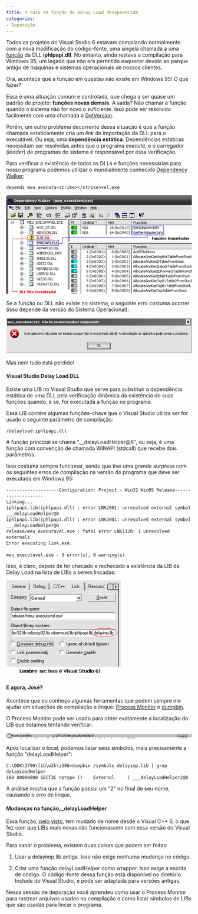 ```yaml
---
title: O caso da função de Delay Load desaparecida
categories:
- Depuração
---
```


Todos os projetos do Visual Studio 6 estavam compilando normalmente com a nova modificação do código-fonte, uma singela chamada a uma [função](http://msdn.microsoft.com/en-us/library/aa366012(VS.85).aspx) da DLL **iphlpapi.dll**. No entanto, ainda restava a compilação para Windows 95, um legado que não era permitido esquecer devido ao parque antigo de máquinas e sistemas operacionais de nossos clientes.

Ora, acontece que a função em questão não existe em Windows 95! O que fazer?



Essa é uma situação comum e controlada, que chega a ser quase um padrão de projeto: **funções novas demais**. A saída? Não chamar a função quando o sistema não for novo o suficiente. Isso pode ser resolvido facilmente com uma chamada a [GetVersion](http://msdn.microsoft.com/en-us/library/ms724439(VS.85).aspx).

Porém, um outro problema decorrente dessa situação é que a função chamada estaticamente cria um _link_ de importação da DLL para o executável. Ou seja, uma **dependência estática**. Dependências estáticas necessitam ser resolvidas antes que o programa execute, e o carregador (_loader_) de programas do sistema é responsável por essa verificação.

Para verificar a existência de todas as DLLs e funções necessárias para nosso programa podemos utilizar o mundialmente conhecido [Dependency Walker](http://www.dependencywalker.com/):

    
    depends meu_executa<strike></strike>vel.exe


![depends_meu_executavel.PNG](/images/depends_meu_executavel.PNG)

Se a função ou DLL não existe no sistema, o seguinte erro costuma ocorrer (isso depende da versão do Sistema Operacional):

![loader_erro.PNG](/images/loader_erro.PNG)

Mas nem tudo está perdido!


#### Visual Studio Delay Load DLL


Existe uma LIB no Visual Studio que serve para substituir a dependência estática de uma DLL pela verificação dinâmica da existência de suas funções quando, e se, for executada a função no programa.

Essa LIB contém algumas funções-chave que o Visual Studio utiliza ser for usado o seguinte parâmetro de compilação:

    
    /delayload:iphlpapi.dll


A função principal se chama "__delayLoadHelper@8", ou seja, é uma função com convenção de chamada WINAPI (stdcall) que recebe dois parâmetros.

Isso costuma sempre funcionar, sendo que tive uma grande surpresa com os seguintes erros de compilação na versão do programa que deve ser executada em Windows 95:

    
    --------------------Configuration: Project - Win32 Win95 Release--------------------
    Linking...
    iphlpapi.lib(iphlpapi.dll) : error LNK2001: unresolved external symbol ___delayLoadHelper@8
    iphlpapi.lib(iphlpapi.dll) : error LNK2001: unresolved external symbol ___delayLoadHelper@8
    release/meu_executavel.exe : fatal error LNK1120: 1 unresolved externals
    Error executing link.exe.
    
    meu_executavel.exe - 3 error(s), 0 warning(s)


Isso, é claro, depois de ter checado e rechecado a existência da LIB de Delay Load na lista de LIBs a serem lincadas:

![delayimp.PNG](/images/delayimp.PNG)


#### E agora, José?


Acontece que eu conheço algumas ferramentas que podem sempre me ajudar em situações de compilação e linque: [Process Monitor](http://technet.microsoft.com/en-us/sysinternals/bb896645.aspx?PHPSESSID=d926) e [dumpbin](http://support.microsoft.com/kb/177429).

O Process Monitor pode ser usado para obter exatamente a localização da LIB que estamos tentando verificar:

![delayimpprocmon.PNG](/images/delayimpprocmon.PNG)

Após localizar o local, podemos listar seus símbolos, mais precisamente a função "delayLoadHelper":

    
    C:\DDK\3790\lib\w2k\i386>dumpbin /symbols delayimp.lib | grep delayLoadHelper
    108 00000000 SECT3C notype ()    External     | ___delayLoadHelper2@8


A análise mostra que a função possui um "2" no final de seu nome, causando o erro de linque.


#### Mudanças na função__delayLoadHelper


Essa função, [pelo visto](http://msdn.microsoft.com/en-us/library/2b054ds4.aspx), tem mudado de nome desde o Visual C++ 6, o que fez com que LIBs mais novas não funcionassem com essa versão do Visual Studio.

Para sanar o problema, existem duas coisas que podem ser feitas:



	
  1. Usar a delayimp.lib antiga. Isso não exige nenhuma mudança no código.

	
  2. Criar uma função delayLoadHelper como wrapper. Isso exige a escrita de código. O código-fonte dessa função está disponível no diretório Include do Visual Studio, e pode ser adaptada para versões antigas.


Nessa sessão de depuração você aprendeu como usar o Process Monitor para rastrear arquivos usados na compilação e como listar símbolos de LIBs que são usadas para lincar o programa.
